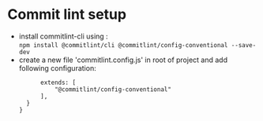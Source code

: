 # Commit lint setup

- install commitlint-cli using : <br/>
  `npm install @commitlint/cli @commitlint/config-conventional --save-dev `
- create a new file 'commitlint.config.js' in root of project and add following configuration:
  ```module.exports = {
        extends: [
            "@commitlint/config-conventional"
        ],
    }
  }
  ```
